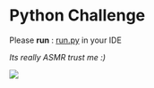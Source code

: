 # Python Challenge

Please **run** : [run.py](https://github.com/asat24/GSOC_JDE/blob/main/Challenges/Python/run.py) in your IDE 
 
*Its really *ASMR* trust me :)*


![](https://github.com/asat24/GSOC_JDE/blob/main/Challenges/Python/anees_brown.gif)
